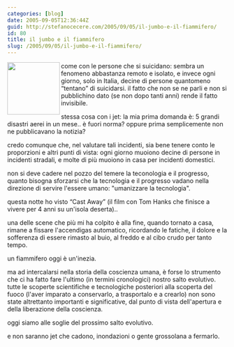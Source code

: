 ```yaml
---
categories: [blog]
date: 2005-09-05T12:36:44Z
guid: http://stefanocecere.com/2005/09/05/il-jumbo-e-il-fiammifero/
id: 80
title: il jumbo e il fiammifero
slug: /2005/09/05/il-jumbo-e-il-fiammifero/
---
```


<img src="http://www.provincia.bz.it/lavoro/1905/Brandschutz-Antincendio/Images/theor_E01.jpg" height="120" width="120" align="left" />come con le persone che si suicidano: sembra un fenomeno abbastanza remoto e isolato, e invece ogni giorno, solo in Italia, decine di persone quantomeno &#x201c;tentano&#x201d; di suicidarsi. il fatto che non se ne parli e non si pubblichino dato (se non dopo tanti anni) rende il fatto invisibile.

stessa cosa con i jet: la mia prima domanda è: 5 grandi disastri aerei in un mese.. è fuori norma? oppure prima semplicemente non ne pubblicavano la notizia?

credo comunque che, nel valutare tali incidenti, sia bene tenere conto le proporzioni e altri punti di vista: ogni giorno muoiono decine di persone in incidenti stradali, e molte di pi&#xf9; muoiono in casa per incidenti domestici.
  
non si deve cadere nel pozzo del temere la teconologia e il progresso, quanto bisogna sforzarsi che la tecnologia e il progresso vadano nella direzione di servire l'essere umano: "umanizzare la tecnologia".

questa notte ho visto &#x201c;Cast Away&#x201d; (il film con Tom Hanks che finisce a vivere per 4 anni su un'isola deserta)..
  
una delle scene che pi&#xf9; mi ha colpito è alla fine, quando tornato a casa, rimane a fissare l'accendigas automatico, ricordando le fatiche, il dolore e la sofferenza di essere rimasto al buio, al freddo e al cibo crudo per tanto tempo.

un fiammifero oggi è un'inezia.
  
ma ad intercalarsi nella storia della coscienza umana, è forse lo strumento che ci ha fatto fare l'ultimo (in termini cronologici) nostro salto evolutivo. tutte le scoperte scientifiche e tecnologiche posteriori alla scoperta del fuoco (l'aver imparato a conservarlo, a trasportalo e a crearlo) non sono state altrettanto importanti e significative, dal punto di vista dell'apertura e della liberazione della coscienza.

oggi siamo alle soglie del prossimo salto evolutivo.
  
e non saranno jet che cadono, inondazioni o gente grossolana a fermarlo.